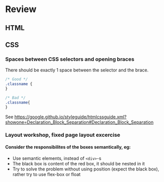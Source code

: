 # Review
## HTML

## CSS

### Spaces between CSS selectors and opening braces
There should be exactly 1 space between the selector and the brace.
```css
/* Good */
.classname {
}

/* Bad */
.classname{
}
```
See https://google.github.io/styleguide/htmlcssguide.xml?showone=Declaration_Block_Separation#Declaration_Block_Separation

### Layout workshop, fixed page layout excercise
#### Consider the responsibilites of the boxes semantically, eg:
 - Use semantic elements, instead of `<div>`-s
 - The black box is content of the red box, it should be nested in it
 - Try to solve the problem without using position (expect the black box), rather try to use flex-box or float
